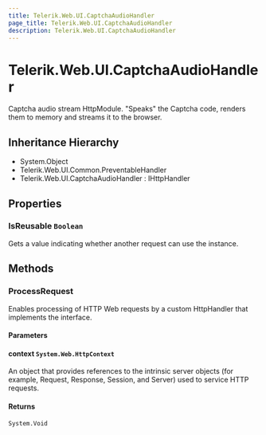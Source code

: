 ```yaml
---
title: Telerik.Web.UI.CaptchaAudioHandler
page_title: Telerik.Web.UI.CaptchaAudioHandler
description: Telerik.Web.UI.CaptchaAudioHandler
---
```


# Telerik.Web.UI.CaptchaAudioHandler

Captcha audio stream HttpModule. "Speaks" the Captcha code,
            renders them to memory and streams it to the browser.

## Inheritance Hierarchy

* System.Object
* Telerik.Web.UI.Common.PreventableHandler
* Telerik.Web.UI.CaptchaAudioHandler : IHttpHandler

## Properties

###  IsReusable `Boolean`

Gets a value indicating whether another request can use the  instance.

## Methods

###  ProcessRequest

Enables processing of HTTP Web requests by a custom HttpHandler that implements the  interface.

#### Parameters

#### context `System.Web.HttpContext`

An  object that provides references to the intrinsic server objects (for example, Request, Response, Session, and Server) used to service HTTP requests.

#### Returns

`System.Void` 

